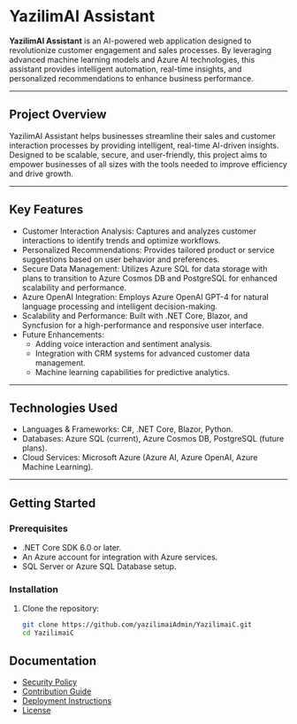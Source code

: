# YazilimAI Assistant

**YazilimAI Assistant** is an AI-powered web application designed to revolutionize customer engagement and sales processes. By leveraging advanced machine learning models and Azure AI technologies, this assistant provides intelligent automation, real-time insights, and personalized recommendations to enhance business performance.

---

## Project Overview
YazilimAI Assistant helps businesses streamline their sales and customer interaction processes by providing intelligent, real-time AI-driven insights. Designed to be scalable, secure, and user-friendly, this project aims to empower businesses of all sizes with the tools needed to improve efficiency and drive growth.

---

## Key Features
- Customer Interaction Analysis: Captures and analyzes customer interactions to identify trends and optimize workflows.
- Personalized Recommendations: Provides tailored product or service suggestions based on user behavior and preferences.
- Secure Data Management: Utilizes Azure SQL for data storage with plans to transition to Azure Cosmos DB and PostgreSQL for enhanced scalability and performance.
- Azure OpenAI Integration: Employs Azure OpenAI GPT-4 for natural language processing and intelligent decision-making.
- Scalability and Performance: Built with .NET Core, Blazor, and Syncfusion for a high-performance and responsive user interface.
- Future Enhancements:
  - Adding voice interaction and sentiment analysis.
  - Integration with CRM systems for advanced customer data management.
  - Machine learning capabilities for predictive analytics.

---

## Technologies Used
- Languages & Frameworks: C#, .NET Core, Blazor, Python.
- Databases: Azure SQL (current), Azure Cosmos DB, PostgreSQL (future plans).
- Cloud Services: Microsoft Azure (Azure AI, Azure OpenAI, Azure Machine Learning).

---

## Getting Started

### Prerequisites
- .NET Core SDK 6.0 or later.
- An Azure account for integration with Azure services.
- SQL Server or Azure SQL Database setup.

### Installation
1. Clone the repository:
   ```bash
   git clone https://github.com/yazilimaiAdmin/YazilimaiC.git
   cd YazilimaiC

## Documentation
- [Security Policy](./SECURITY.md)
- [Contribution Guide](./CONTRIBUTING.md)
- [Deployment Instructions](./DEPLOYMENT.md)
- [License](./LICENSE)

